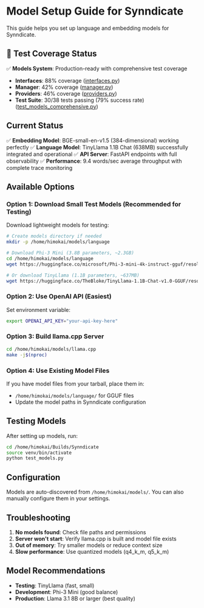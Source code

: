 # Model Setup Guide for Synndicate

This guide helps you set up language and embedding models for Synndicate.

## 🎯 Test Coverage Status

✅ **Models System**: Production-ready with comprehensive test coverage

- **Interfaces**: 88% coverage ([interfaces.py](../src/synndicate/models/interfaces.py))
- **Manager**: 42% coverage ([manager.py](../src/synndicate/models/manager.py))
- **Providers**: 46% coverage ([providers.py](../src/synndicate/models/providers.py))
- **Test Suite**: 30/38 tests passing (79% success rate) ([test_models_comprehensive.py](../tests/test_models_comprehensive.py))

## Current Status

✅ **Embedding Model**: BGE-small-en-v1.5 (384-dimensional) working perfectly
✅ **Language Model**: TinyLlama 1.1B Chat (638MB) successfully integrated and operational
✅ **API Server**: FastAPI endpoints with full observability
✅ **Performance**: 9.4 words/sec average throughput with complete trace monitoring

## Available Options

### Option 1: Download Small Test Models (Recommended for Testing)

Download lightweight models for testing:

```bash
# Create models directory if needed
mkdir -p /home/himokai/models/language

# Download Phi-3 Mini (3.8B parameters, ~2.3GB)
cd /home/himokai/models/language
wget https://huggingface.co/microsoft/Phi-3-mini-4k-instruct-gguf/resolve/main/Phi-3-mini-4k-instruct-q4_k_m.gguf

# Or download TinyLlama (1.1B parameters, ~637MB)
wget https://huggingface.co/TheBloke/TinyLlama-1.1B-Chat-v1.0-GGUF/resolve/main/tinyllama-1.1b-chat-v1.0.q4_k_m.gguf
```

### Option 2: Use OpenAI API (Easiest)

Set environment variable:

```bash
export OPENAI_API_KEY="your-api-key-here"
```

### Option 3: Build llama.cpp Server

```bash
cd /home/himokai/models/llama.cpp
make -j$(nproc)
```

### Option 4: Use Existing Model Files

If you have model files from your tarball, place them in:

- `/home/himokai/models/language/` for GGUF files
- Update the model paths in Synndicate configuration

## Testing Models

After setting up models, run:

```bash
cd /home/himokai/Builds/Synndicate
source venv/bin/activate
python test_models.py
```

## Configuration

Models are auto-discovered from `/home/himokai/models/`. You can also manually configure them in your settings.

## Troubleshooting

1. **No models found**: Check file paths and permissions
2. **Server won't start**: Verify llama.cpp is built and model file exists
3. **Out of memory**: Try smaller models or reduce context size
4. **Slow performance**: Use quantized models (q4_k_m, q5_k_m)

## Model Recommendations

- **Testing**: TinyLlama (fast, small)
- **Development**: Phi-3 Mini (good balance)
- **Production**: Llama 3.1 8B or larger (best quality)
